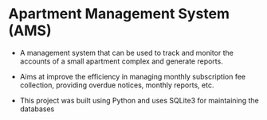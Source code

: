 # Apartment Management System (AMS)

* A management system that can be used to track and monitor the accounts of a small apartment complex and generate reports.

* Aims at improve the efficiency in managing monthly subscription fee collection, providing overdue notices, monthly reports, etc.

* This project was built using Python and uses SQLite3 for maintaining the databases

